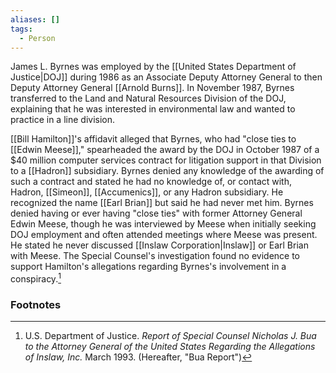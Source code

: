 ```yaml
---
aliases: []
tags:
  - Person
---
```

James L. Byrnes was employed by the [[United States Department of Justice|DOJ]] during 1986 as an Associate Deputy Attorney General to then Deputy Attorney General [[Arnold Burns]]. In November 1987, Byrnes transferred to the Land and Natural Resources Division of the DOJ, explaining that he was interested in environmental law and wanted to practice in a line division.

[[Bill Hamilton]]'s affidavit alleged that Byrnes, who had "close ties to [[Edwin Meese]]," spearheaded the award by the DOJ in October 1987 of a $40 million computer services contract for litigation support in that Division to a [[Hadron]] subsidiary. Byrnes denied any knowledge of the awarding of such a contract and stated he had no knowledge of, or contact with, Hadron, [[Simeon]], [[Accumenics]], or any Hadron subsidiary. He recognized the name [[Earl Brian]] but said he had never met him. Byrnes denied having or ever having "close ties" with former Attorney General Edwin Meese, though he was interviewed by Meese when initially seeking DOJ employment and often attended meetings where Meese was present. He stated he never discussed [[Inslaw Corporation|Inslaw]] or Earl Brian with Meese. The Special Counsel's investigation found no evidence to support Hamilton's allegations regarding Byrnes's involvement in a conspiracy.[^1]

### Footnotes

[^1]: U.S. Department of Justice. *Report of Special Counsel Nicholas J. Bua to the Attorney General of the United States Regarding the Allegations of Inslaw, Inc.* March 1993. (Hereafter, "Bua Report")